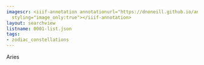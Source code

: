 ```yaml
---
imagescr: <iiif-annotation annotationurl="https://dnoneill.github.io/annotate/annotations/0001-6.json"
  styling="image_only:true"></iiif-annotation>
layout: searchview
listname: 0001-list.json
tags:
- zodiac_constellations
---
```

Aries